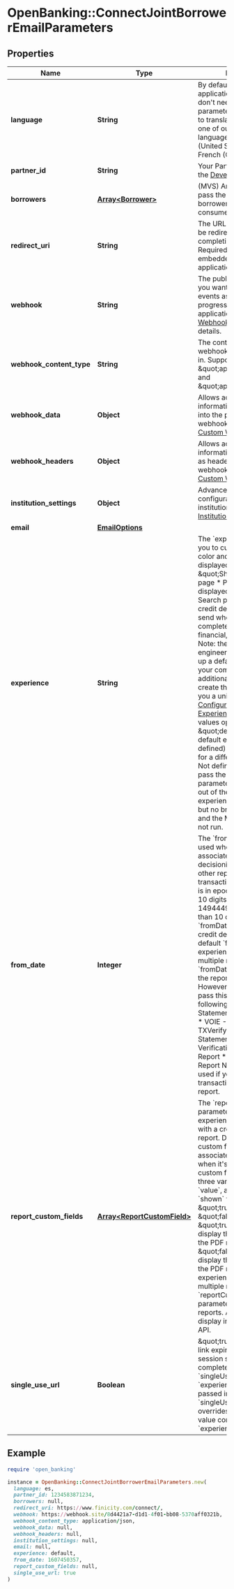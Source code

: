 # OpenBanking::ConnectJointBorrowerEmailParameters

## Properties

| Name | Type | Description | Notes |
| ---- | ---- | ----------- | ----- |
| **language** | **String** | By default, the Connect application is in English. You don&#39;t need to pass this parameter unless you want to translate Connect into one of our supported languages.  * Spanish (United States): &#x60;es&#x60; * French (Canada): &#x60;fr&#x60;  | [optional] |
| **partner_id** | **String** | Your Partner ID displayed in the [Developer Dashboard](https://developer.mastercard.com/account/log-in) |  |
| **borrowers** | [**Array&lt;Borrower&gt;**](Borrower.md) | (MVS) Array of borrowers to pass the primary and joint borrower&#39;s customer and consumer IDs |  |
| **redirect_uri** | **String** | The URL that customers will be redirected to after completing Finicity Connect. Required unless Connect is embedded inside our application (iframe). | [optional] |
| **webhook** | **String** | The publicly available URL you want to be notified with events as the user progresses through the application. See [Connect Webhook Event](https://developer.mastercard.com/open-banking-us/documentation/webhooks/webhooks-connect/) for event details. | [optional] |
| **webhook_content_type** | **String** | The content type the webhook events will be sent in. Supported types: \&quot;application/json\&quot; and \&quot;application/xml\&quot;. | [optional][default to &#39;application/json&#39;] |
| **webhook_data** | **Object** | Allows additional identifiable information to be inserted into the payload of connect webhook events. See: [Custom Webhooks](https://developer.mastercard.com/open-banking-us/documentation/webhooks/webhooks-custom/). | [optional] |
| **webhook_headers** | **Object** | Allows additional identifiable information to be included as headers of connect webhook event. See: [Custom Webhooks](https://developer.mastercard.com/open-banking-us/documentation/webhooks/webhooks-custom/). | [optional] |
| **institution_settings** | **Object** | Advanced options for configuration of which institutions to display in. See [Institution Settings](https://developer.mastercard.com/open-banking-us/documentation/connect/connect-institutions-settings/). | [optional] |
| **email** | [**EmailOptions**](EmailOptions.md) |  |  |
| **experience** | **String** | The &#x60;experience&#x60; field allows you to customize: * Brand: color and logo * Icon: displayed on the \&quot;Share your data\&quot; page * Popular institutions: displayed on the Bank Search page * Report: the credit decisioning report to send when Connect completes. * MVS modules: financial, payroll, paystub  Note: the Finicity sales engineers (SE) help you set up a default experience for your company. For each additional experience you create thereafter, they&#39;ll give you a unique ID. See [Configure the Connect Experience](https://developer.mastercard.com/open-banking-us/documentation/connect/configure-connect-experience/).  Experience values options: * \&quot;default\&quot;: your default experience (must be defined) * GUID: the code for a different experience * Not defined: If you don&#39;t pass the experience parameter, then Connect&#39;s out of the box default experience (add accounts but no branding) is used, and the MVS modules will not run. |  |
| **from_date** | **Integer** | The &#x60;fromDate&#x60; parameter is used when experiences are associated with a credit decisioning report and any other reports with transaction data. The value is in epoch time and must be 10 digits. Example: 1494449017. If it&#39;s greater than 10 digits, then the &#x60;fromDate&#x60; is set to the credit decisioning report&#39;s default &#x60;fromDate&#x60;.  For an experience that generates multiple reports, the &#x60;fromDate&#x60; gets passed to the reports that support it.  However, Connect doesn&#39;t pass this parameter to the following reports: * Pay Statement Extraction Report * VOIE - Paystub (with TXVerify) Report * Statement Report * Verification of Income Report * VOIE - Payroll Report  Note: this field isn&#39;t used if you&#39;re only collecting transaction data without a report. | [optional] |
| **report_custom_fields** | [**Array&lt;ReportCustomField&gt;**](ReportCustomField.md) | The &#x60;reportCustomFields&#x60; parameter is used when experiences are associated with a credit decisioning report.  Designate up to 5 custom fields that you&#39;d like associated with the report when it&#39;s generated. Every custom field consists of three variables: &#x60;label&#x60;, &#x60;value&#x60;, and &#x60;shown&#x60;. The &#x60;shown&#x60; variable is \&quot;true\&quot; or \&quot;false\&quot;. * \&quot;true\&quot;: (default) display the custom field in the PDF report * \&quot;false\&quot;: don&#39;t display the custom field in the PDF report  For an experience that generates multiple reports, the &#x60;reportCustomFields&#x60; parameter gets passed to all reports.  All custom fields display in the Reseller Billing API. | [optional] |
| **single_use_url** | **Boolean** | \&quot;true\&quot;: The URL link expires after a Connect session successfully completes.  Note: when the &#x60;singleUseUrl&#x60; and the &#x60;experience&#x60; parameters are passed in the same call, the &#x60;singleUseUrl&#x60; value overrides the &#x60;singleUseUrl&#x60; value configured in the &#x60;experience&#x60; parameter. | [optional] |

## Example

```ruby
require 'open_banking'

instance = OpenBanking::ConnectJointBorrowerEmailParameters.new(
  language: es,
  partner_id: 1234583871234,
  borrowers: null,
  redirect_uri: https://www.finicity.com/connect/,
  webhook: https://webhook.site/8d4421a7-d1d1-4f01-bb08-5370aff0321b,
  webhook_content_type: application/json,
  webhook_data: null,
  webhook_headers: null,
  institution_settings: null,
  email: null,
  experience: default,
  from_date: 1607450357,
  report_custom_fields: null,
  single_use_url: true
)
```

